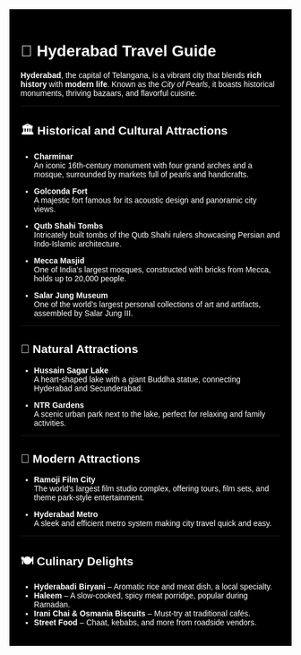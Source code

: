 <div style="background-color: black; color: white; padding: 20px; font-family: Arial, sans-serif;">

# 🌆 Hyderabad Travel Guide

**Hyderabad**, the capital of Telangana, is a vibrant city that blends **rich history** with **modern life**. Known as the *City of Pearls*, it boasts historical monuments, thriving bazaars, and flavorful cuisine.

---

## 🏛️ Historical and Cultural Attractions

- **Charminar**  
  An iconic 16th-century monument with four grand arches and a mosque, surrounded by markets full of pearls and handicrafts.

- **Golconda Fort**  
  A majestic fort famous for its acoustic design and panoramic city views.

- **Qutb Shahi Tombs**  
  Intricately built tombs of the Qutb Shahi rulers showcasing Persian and Indo-Islamic architecture.

- **Mecca Masjid**  
  One of India’s largest mosques, constructed with bricks from Mecca, holds up to 20,000 people.

- **Salar Jung Museum**  
  One of the world’s largest personal collections of art and artifacts, assembled by Salar Jung III.

---

## 🌊 Natural Attractions

- **Hussain Sagar Lake**  
  A heart-shaped lake with a giant Buddha statue, connecting Hyderabad and Secunderabad.

- **NTR Gardens**  
  A scenic urban park next to the lake, perfect for relaxing and family activities.

---

## 🎥 Modern Attractions

- **Ramoji Film City**  
  The world’s largest film studio complex, offering tours, film sets, and theme park-style entertainment.

- **Hyderabad Metro**  
  A sleek and efficient metro system making city travel quick and easy.

---

## 🍽️ Culinary Delights

- **Hyderabadi Biryani** – Aromatic rice and meat dish, a local specialty.  
- **Haleem** – A slow-cooked, spicy meat porridge, popular during Ramadan.  
- **Irani Chai & Osmania Biscuits** – Must-try at traditional cafés.  
- **Street Food** – Chaat, kebabs, and more from roadside vendors.

</div>
